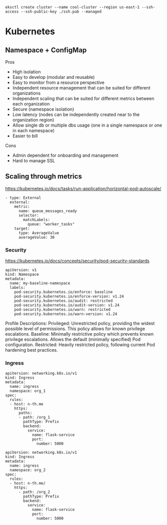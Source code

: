 ```
eksctl create cluster --name cool-cluster --region us-east-1 --ssh-access --ssh-public-key ./ssh.pub --managed 
```

# Kubernetes

## Namespace + ConfigMap

Pros

- High isolation
- Easy to develop (modular and reusable)
- Easy to monitor from a resource perspective
- Independent resource management that can be suited for different organizations
- Independent scaling that can be suited for different metrics between each organization
- Secure (namespace isolation)
- Low latency (nodes can be independently created near to the organization region)
- Allow single db or multiple dbs usage (one in a single namespace or one in each namespace)
- Easier to bill

Cons

- Admin dependent for onboarding and management
- Hard to manage SSL

## Scaling through metrics

https://kubernetes.io/docs/tasks/run-application/horizontal-pod-autoscale/

```
- type: External
  external:
    metric:
      name: queue_messages_ready
      selector:
        matchLabels:
          queue: "worker_tasks"
    target:
      type: AverageValue
      averageValue: 30
```

### Security

https://kubernetes.io/docs/concepts/security/pod-security-standards

```
apiVersion: v1
kind: Namespace
metadata:
  name: my-baseline-namespace
  labels:
    pod-security.kubernetes.io/enforce: baseline
    pod-security.kubernetes.io/enforce-version: v1.24
    pod-security.kubernetes.io/audit: restricted
    pod-security.kubernetes.io/audit-version: v1.24
    pod-security.kubernetes.io/warn: restricted
    pod-security.kubernetes.io/warn-version: v1.24
```

Profile	Descriptions:
Privileged:	Unrestricted policy, providing the widest possible level of permissions. This policy allows for known privilege escalations.
Baseline:	Minimally restrictive policy which prevents known privilege escalations. Allows the default (minimally specified) Pod configuration.
Restricted:	Heavily restricted policy, following current Pod hardening best practices.


### Ingress

```
apiVersion: networking.k8s.io/v1
kind: Ingress
metadata:
  name: ingress
  namespace: org_1
spec:
  rules:
  - host: n-th.me
    https:
      paths:
      - path: /org_1
        pathType: Prefix
        backend:
          service:
            name: flask-service
            port:
              number: 5000
```

```
apiVersion: networking.k8s.io/v1
kind: Ingress
metadata:
  name: ingress
  namespace: org_2
spec:
  rules:
  - host: n-th.me/
    https:
      - path: /org_2
        pathType: Prefix
        backend:
          service:
            name: flask-service
            port:
              number: 5000
```